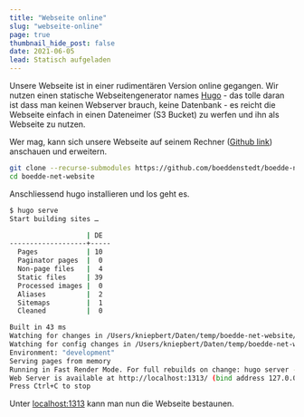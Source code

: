 ```yaml
---
title: "Webseite online"
slug: "webseite-online"
page: true
thumbnail_hide_post: false
date: 2021-06-05
lead: Statisch aufgeladen
---
```


Unsere Webseite ist in einer rudimentären Version online gegangen.
Wir nutzen einen statische Webseitengenerator names [Hugo](https://gohugo.io/) - das tolle daran ist dass man keinen Webserver brauch, keine Datenbank - es reicht die Webseite einfach in einen Dateneimer (S3 Bucket) zu werfen und ihn als Webseite zu nutzen.

Wer mag, kann sich unsere Webseite auf seinem Rechner ([Github link](https://github.com/boeddenstedt/boedde-net-website)) anschauen und erweitern.

```bash
git clone --recurse-submodules https://github.com/boeddenstedt/boedde-net-website.git
cd boedde-net-website
```

Anschliessend hugo installieren und los geht es.

```bash
$ hugo serve 
Start building sites …

                   | DE
-------------------+-----
  Pages            | 10
  Paginator pages  |  0
  Non-page files   |  4
  Static files     | 39
  Processed images |  0
  Aliases          |  2
  Sitemaps         |  1
  Cleaned          |  0

Built in 43 ms
Watching for changes in /Users/kniepbert/Daten/temp/boedde-net-website/{archetypes,content,layouts,static,themes}
Watching for config changes in /Users/kniepbert/Daten/temp/boedde-net-website/config.toml
Environment: "development"
Serving pages from memory
Running in Fast Render Mode. For full rebuilds on change: hugo server --disableFastRender
Web Server is available at http://localhost:1313/ (bind address 127.0.0.1)
Press Ctrl+C to stop
```

Unter [localhost:1313](http://localhost:1313/) kann man nun die Webseite bestaunen.